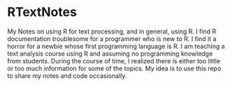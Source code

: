# RTextNotes
My Notes on using R for text processing, and in general, using R.
I find R documentation troublesome for a programmer who is new to R. I find it a horror for a newbie whose first programming language is R. I am teaching a text analysis course using R and assuming no programming knowledge from students. During the course of time, I realized there is either too little or too much information for some of the topics. My idea is to use this repo to share my notes and code occasionally. 
